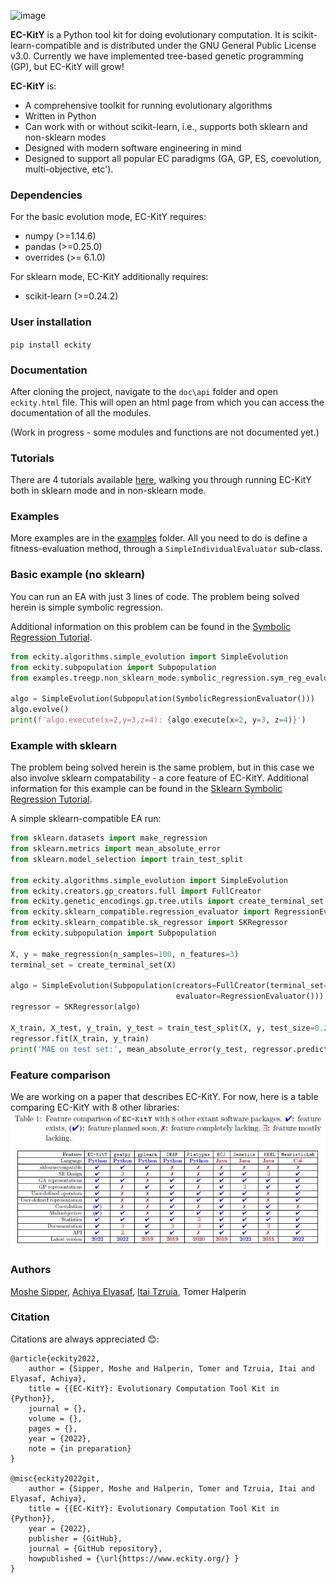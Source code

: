 ![image](https://user-images.githubusercontent.com/62753120/163423530-1c85e43f-48a9-4fbd-827e-f97a1f174db0.png)

**EC-KitY** is a Python tool kit for doing evolutionary computation. 
It is scikit-learn-compatible and is distributed under the GNU General Public License v3.0.
Currently we have implemented tree-based genetic programming (GP), but EC-KitY will grow!

**EC-KitY** is:
- A comprehensive toolkit for running evolutionary algorithms
- Written in Python
- Can work with or without scikit-learn, i.e., supports both sklearn and non-sklearn modes
- Designed with modern software engineering in mind
- Designed to support all popular EC paradigms (GA, GP, ES, coevolution, multi-objective, etc').

### Dependencies
For the basic evolution mode, EC-KitY requires:
- numpy (>=1.14.6)
- pandas (>=0.25.0)
- overrides (>= 6.1.0)

For sklearn mode, EC-KitY additionally requires:
- scikit-learn (>=0.24.2)

### User installation

`pip install eckity`

### Documentation

After cloning the project, navigate to the `doc\api` folder and open `eckity.html` file.
This will open an html page from which you can access the documentation of all the modules.

(Work in progress - some modules and functions are not documented yet.)

### Tutorials
There are 4 tutorials available [here](https://github.com/EC-KitY/EC-KitY/wiki/Tutorials), walking you through running EC-KitY both in sklearn mode and in non-sklearn mode.

### Examples
More examples are in the [examples](https://github.com/EC-KitY/EC-KitY/tree/main/examples "examples") folder.
All you need to do is define a fitness-evaluation method, through a `SimpleIndividualEvaluator` sub-class.

### Basic example (no sklearn)
You can run an EA with just 3 lines of code. The problem being solved herein is simple symbolic regression.

Additional information on this problem can be found in the [Symbolic Regression Tutorial](https://github.com/EC-KitY/EC-KitY/wiki/Tutorial:-Symbolic-Regression).
```python
from eckity.algorithms.simple_evolution import SimpleEvolution
from eckity.subpopulation import Subpopulation
from examples.treegp.non_sklearn_mode.symbolic_regression.sym_reg_evaluator import SymbolicRegressionEvaluator

algo = SimpleEvolution(Subpopulation(SymbolicRegressionEvaluator()))
algo.evolve()
print(f'algo.execute(x=2,y=3,z=4): {algo.execute(x=2, y=3, z=4)}')
```

### Example with sklearn

The problem being solved herein is the same problem, but in this case we also involve sklearn compatability - a core feature of EC-KitY.
Additional information for this example can be found in the [Sklearn Symbolic Regression Tutorial](https://github.com/EC-KitY/EC-KitY/wiki/Tutorial:-Sklearn-Compatible-Symbolic-Regression).

A simple sklearn-compatible EA run:

```python
from sklearn.datasets import make_regression
from sklearn.metrics import mean_absolute_error
from sklearn.model_selection import train_test_split

from eckity.algorithms.simple_evolution import SimpleEvolution
from eckity.creators.gp_creators.full import FullCreator
from eckity.genetic_encodings.gp.tree.utils import create_terminal_set
from eckity.sklearn_compatible.regression_evaluator import RegressionEvaluator
from eckity.sklearn_compatible.sk_regressor import SKRegressor
from eckity.subpopulation import Subpopulation

X, y = make_regression(n_samples=100, n_features=3)
terminal_set = create_terminal_set(X)

algo = SimpleEvolution(Subpopulation(creators=FullCreator(terminal_set=terminal_set),
                                     evaluator=RegressionEvaluator()))
regressor = SKRegressor(algo)

X_train, X_test, y_train, y_test = train_test_split(X, y, test_size=0.2)
regressor.fit(X_train, y_train)
print('MAE on test set:', mean_absolute_error(y_test, regressor.predict(X_test)))
```

### Feature comparison
We are working on a paper that describes EC-KitY. For now, here is a table comparing EC-KitY with 8 other libraries:
![image](https://github.com/EC-KitY/EC-KitY/blob/main/features.JPG?raw=true)

### Authors
[Moshe Sipper](http://www.moshesipper.com/ "Moshe Sipper"), 
[Achiya Elyasaf](https://achiya.elyasaf.net/ "Achiya Elyasaf"),
[Itai Tzruia](https://www.linkedin.com/in/itai-tzruia-4a47a91b8/),
Tomer Halperin

### Citation

Citations are always appreciated 😊:
```
@article{eckity2022,
    author = {Sipper, Moshe and Halperin, Tomer and Tzruia, Itai and  Elyasaf, Achiya},
    title = {{EC-KitY}: Evolutionary Computation Tool Kit in {Python}},
    journal = {},
    volume = {},
    pages = {},
    year = {2022},
    note = {in preparation}
}

@misc{eckity2022git,
    author = {Sipper, Moshe and Halperin, Tomer and Tzruia, Itai and  Elyasaf, Achiya},
    title = {{EC-KitY}: Evolutionary Computation Tool Kit in {Python}},
    year = {2022},
    publisher = {GitHub},
    journal = {GitHub repository},
    howpublished = {\url{https://www.eckity.org/} }
}

```






